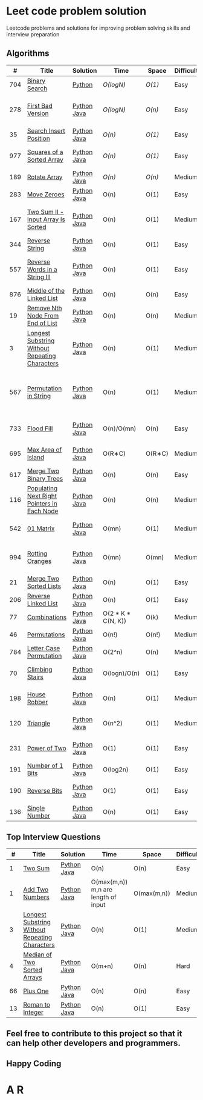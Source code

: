 # Leet code problem solution
Leetcode problems and solutions for improving problem solving skills and interview preparation

## Algorithms

|  #  | Title           |  Solution       |  Time           | Space           | Difficulty    | Tag          | Comment | 
|-----|---------------- | --------------- | --------------- | --------------- | ------------- |--------------|-----|
704 | [Binary Search](https://leetcode.com/problems/binary-search/) | [Python](./Algorithms/Binary_Search.py) | _O(logN)_ | _O(1)_      | Easy         | Array, Binary Search |
278 | [First Bad Version](https://leetcode.com/problems/first-bad-version/) | [Python](./Algorithms/First_Bad_Version.py) [Java](./Algorithms/First_bad_version.java) | _O(logN)_ | _O(n)_      | Easy         | Binary Search |Time limit exceeds in few solution 
35 | [Search Insert Position](https://leetcode.com/problems/search-insert-position/) | [Python](./Algorithms/Search_Insert_Position.py) [Java](./Algorithms/Search_Insert_Position.py) | _O(n)_ | _O(1)_      | Easy         | Array, Binary Search |
977 | [Squares of a Sorted Array](https://leetcode.com/problems/squares-of-a-sorted-array/) | [Python](./Algorithms/squares_of_a_sorted_array.py) [Java](./Algorithms/squares_of_a_sorted_array.java) | _O(n)_ | _O(1)_      | Easy         | Array, Two pointers, Sorting | 
189 | [Rotate Array](https://leetcode.com/problems/rotate-array/) | [Python](./Algorithms/rotate_array.py) [Java](./Algorithms/rotate_array.java) | _O(n)_ | _O(n)_      | Medium         | Array, Math, Two pointers | 
 283 | [Move Zeroes](https://leetcode.com/problems/move-zeroes/) |  [Python](./Algorithms/move_zeroes.py.py)  [Java](./Algorithms/move_zeroes.py.java)  | O(n) | O(1)  | Easy | Array, Two pointers |
 167 | [Two Sum II - Input Array Is Sorted](https://leetcode.com/problems/two-sum-ii-input-array-is-sorted/)     |   [Python](./Algorithms/Two_Sum_II.py)  [Java](./Algorithms/Two_Sum_II.java)   | O(n) | O(1) | Medium | Array, Two pointers, Binary Search |
 344 | [Reverse String](https://leetcode.com/problems/reverse-string/) |  [Python](./Algorithms/Reverse_String.py)  [Java](./Algorithms/Reverse_String.java)    | O(n) | O(1) | Easy | Two pointers |
 557 |  [Reverse Words in a String III](https://leetcode.com/problems/reverse-words-in-a-string-iii/)    |  [Python](./Algorithms/Reverse_Words_in_a_String_III.py)  [Java](./Algorithms/Reverse_Words_in_a_String_III.java)    | O(n) | O(1) | Easy | Two pointers, String, Recursion |
 876 |  [Middle of the Linked List](https://leetcode.com/problems/middle-of-the-linked-list/)    |  [Python](./Algorithms/Middle_of_the_Linked_List.py)  [Java](./Algorithms/Middle_of_the_Linked_List.java)    | O(n) | O(n) | Easy  | Linked List, Two Pointers | 
 19  |   [Remove Nth Node From End of List](https://leetcode.com/problems/remove-nth-node-from-end-of-list/)   |  [Python](./Algorithms/Remove_Nth_Node_From_End_of_List.py)  [Java](./Algorithms/Remove_Nth_Node_From_End_of_List.java)    | O(n) | O(n) | Medium  | Linked List, Two Pointers |
 3 |   [Longest Substring Without Repeating Characters](https://leetcode.com/problems/longest-substring-without-repeating-characters/)   |  [Python](./Algorithms/Longest_Substring_Without_Repeating_Characters.py)  [Java](./Algorithms/Longest_Substring_Without_Repeating_Characters.java)    | O(n) | O(1) | Medium | Hash Table, String, Sliding Window |
  567  |  [Permutation in String](https://leetcode.com/problems/permutation-in-string/)    |  [Python](./Algorithms/Permutation_in_String.py)  [Java](./Algorithms/Permutation_in_String.java)   | O(n) | O(1) | Medium | Hash Table, Two Pointers, String, Sliding Window  |
 733 |  [Flood Fill](https://leetcode.com/problems/flood-fill/)    |  [Python](./Algorithms/Flood_Fill.py)  [Java](./Algorithms/Flood_Fill.java)   | O(n)/O(mn) | O(n) | Easy | Array, Depth-First Search |
 695 |   [Max Area of Island](https://leetcode.com/problems/max-area-of-island/)   |  [Python](./Algorithms/Max_Area_of_Island.py)  [Java](./Algorithms/Max_Area_of_Island.java)   | O(R∗C) | O(R∗C) | Medium | Array, Depth-First Search |
617 |   [Merge Two Binary Trees](https://leetcode.com/problems/merge-two-binary-trees/)   |  [Python](./Algorithms/Merge_Two_Binary_Trees.py)  [Java](./Algorithms/Merge_Two_Binary_Trees.java)   | O(n) | O(n) | Easy | Tree, Depth-First Search | 
 116 |   [Populating Next Right Pointers in Each Node](https://leetcode.com/problems/populating-next-right-pointers-in-each-node/)   |  [Python](./Algorithms/Populating_Next_Right_Pointers_in_Each_Node.py)  [Java](./Algorithms/Populating_Next_Right_Pointers_in_Each_Node.java)    | O(n) | O(n) | Medium | Linked List, Tree |
 542 |   [01 Matrix](https://leetcode.com/problems/01-matrix/)   |  [Python](./Algorithms/Matrix_01.py)  [Java](./Algorithms/Matrix_01.java)    | O(mn) | O(1) | Medium | Array, Dynamic Programming |
 994 |   [Rotting Oranges](https://leetcode.com/problems/rotting-oranges/)   |  [Python](./Algorithms/Rotting_Oranges.py)  [Java](./Algorithms/Rotting_Oranges.java)    | O(mn) | O(mn) | Medium | Array, Breadth-First Search, Matrix |
 21 |   [Merge Two Sorted Lists](https://leetcode.com/problems/merge-two-sorted-lists/)   |  [Python](./Algorithms/Merge_Two_Sorted_Lists.py)  [Java](./Algorithms/Merge_Two_Sorted_Lists.java)    | O(n) | O(1) | Easy | Linked List, Recursion |
 206 |   [Reverse Linked List](https://leetcode.com/problems/reverse-linked-list/)   |  [Python](./Algorithms/Reverse_Linked_List.py)  [Java](./Algorithms/Reverse_Linked_List.java)    | O(n) | O(1) | Easy | Linked List, Recursion |
 77 |   [Combinations](https://leetcode.com/problems/combinations/)   |  [Python](./Algorithms/Combinations.py)  [Java](./Algorithms/Combinations.java)    | O(2 * K * C(N, K)) | O(k) | Medium | Array, Backtracking |
 46 |   [Permutations](https://leetcode.com/problems/permutations/)   |  [Python](./Algorithms/Permutations.py)  [Java](./Algorithms/Permutations.java)   | O(n!) | O(n!) | Medium | Array, Backtracking |
 784 |   [Letter Case Permutation](https://leetcode.com/problems/letter-case-permutation/)   |  [Python](./Algorithms/Letter_Case_Permutation.py)  [Java](./Algorithms/Letter_Case_Permutation.java)   | O(2^n) | O(n) | Medium | String, Backtracking |
 70 |   [Climbing Stairs](https://leetcode.com/problems/climbing-stairs/)   |  [Python](./Algorithms/Climbing_Stairs.py)  [Java](./Algorithms/Climbing_Stairs.java)   | O(logn)/O(n) | O(1) | Easy | Math, Dynamic Programming |
 198 |   [House Robber](https://leetcode.com/problems/house-robber/)   |  [Python](./Algorithms/House_Robber.py)  [Java](./Algorithms/House_Robber.java)   | O(n) | O(1) | Medium | Array, Dynamic Programming |
 120 |   [Triangle](https://leetcode.com/problems/triangle/)   |  [Python](./Algorithms/Triangle.py)  [Java](./Algorithms/Triangle.java)   | O(n^2) | O(1) | Medium | Array, Dynamic Programming |
 231 |   [Power of Two](https://leetcode.com/problems/power-of-two/)   |  [Python](./Algorithms/Power_of_Two.py)  [Java](./Algorithms/Power_of_Two.java)   | O(1) | O(1) | Easy | Math, Bit Manipulation, Recursion |
 191 |   [Number of 1 Bits](https://leetcode.com/problems/number-of-1-bits/)   |  [Python](./Algorithms/Number_of_1_Bits.py)  [Java](./Algorithms/Number_of_1_Bits.java)   | O(log2n) | O(1) | Easy | Bit Manipulation |
 190 |   [Reverse Bits](https://leetcode.com/problems/reverse-bits/)   |  [Python](./Algorithms/Reverse_Bits.py)  [Java](./Algorithms/Reverse_Bits.java)   | O(1) | O(1) | Easy | Divide and Conquer, Bit Manipulation |
 136 |   [Single Number](https://leetcode.com/problems/single-number/)   |  [Python](./Algorithms/Single_Number.py)  [Java](./Algorithms/Single_Number.java)   | O(n) | O(1) | Easy | Array, Bit Manipulation |  





## Top Interview Questions

|  #  | Title           |  Solution       | Time     |  Space    | Difficulty    | Tag          | Comment |
|-----|---------------- | --------------- | ---------|   --------| --------------| -------------| --------|
| 1 | [Two Sum](https://leetcode.com/problems/two-sum/) | [Python](./Top-Interview-Questions/two_sum.py) [Java](./Top-Interview-Questions/two_sum.java) | O(n) | O(n) |Easy | Brute force, Hash table |
| 1 | [Add Two Numbers](https://leetcode.com/problems/add-two-numbers/) | [Python](./Top-Interview-Questions/add_two_numbers.py) [Java](./Top-Interview-Questions/add_two_numbers.java) | O(max(m,n)) m,n are length of input | O(max(m,n)) | Medium | Linked list | 
| 3 | [Longest Substring Without Repeating Characters](https://leetcode.com/problems/longest-substring-without-repeating-characters/) | [Python](./Top-Interview-Questions/Longest_substring_without_repeating_characters.py) [Java](./Top-Interview-Questions/Longest_substring_without_repeating_characters.java) | O(n) | O(1) | Medium | Hash Table |
| 4 | [Median of Two Sorted Arrays](https://leetcode.com/problems/median-of-two-sorted-arrays/) | [Python](./Top-Interview-Questions/median_of_two_sorted_arrays.py) [Java](./Top-Interview-Questions/median_of_two_sorted_arrays.java) | O(m+n) | O(n) | Hard | Recursive/Dynamic |
| 66 | [Plus One](https://leetcode.com/problems/plus-one/) | [Python](./Top-Interview-Questions/Plus_one.py) [Java](./Top-Interview-Questions/Plus_one.java) | O(n) | O(n) | Easy | Binary |
| 13 | [Roman to Integer](https://leetcode.com/problems/roman-to-integer/) | [Python](./Top-Interview-Questions/Roman_to_integer.py) [Java](./Top-Interview-Questions/Roman_to_integer.java) | O(n) | O(1) | Easy | | 



## Feel free to contribute to this project so that it can help other developers and programmers.
## Happy Coding
# A R
